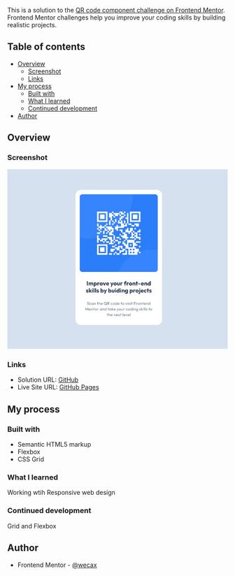 This is a solution to the [QR code component challenge on Frontend Mentor](https://www.frontendmentor.io/challenges/qr-code-component-iux_sIO_H). Frontend Mentor challenges help you improve your coding skills by building realistic projects. 

## Table of contents

- [Overview](#overview)
  - [Screenshot](#screenshot)
  - [Links](#links)
- [My process](#my-process)
  - [Built with](#built-with)
  - [What I learned](#what-i-learned)
  - [Continued development](#continued-development)
- [Author](#author)


## Overview

### Screenshot

![Design preview for the QR code component coding challenge](./screenshot.jpg)

### Links

- Solution URL: [GitHub](https://your-solution-url.com)
- Live Site URL: [GitHub Pages](https://wecax.github.io/)

## My process

### Built with

- Semantic HTML5 markup
- Flexbox
- CSS Grid

### What I learned

Working wtih Responsive web design

### Continued development

Grid and Flexbox

## Author

- Frontend Mentor - [@wecax](https://www.frontendmentor.io/profile/wecax)

